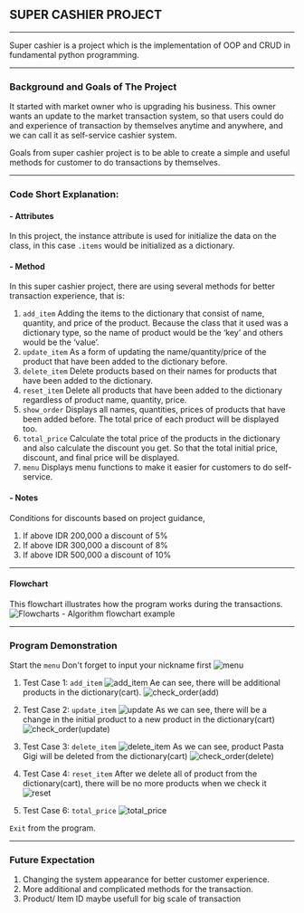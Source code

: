 ## **SUPER CASHIER PROJECT**
___
Super cashier is a project which is the implementation of OOP and CRUD in fundamental python programming. 
___
### **Background and Goals of The Project**
It started with market owner who is upgrading his business. This owner wants an update to the market transaction system, so that users could do and experience of transaction by themselves anytime and anywhere, and we can call it as self-service cashier system.

Goals from super cashier project is to be able to create a simple and useful methods for customer to do transactions by themselves.
___
### **Code Short Explanation:**
#### -  Attributes
In this project, the instance attribute is used for initialize the data on the class, in this case `.items` would be initialized as a dictionary.

#### -  Method
In this super cashier project, there are using several methods for better transaction experience, that is:
1. `add_item`
Adding the items to the dictionary that consist of name, quantity, and price of the product. Because the class that it used was a dictionary type, so the name of product would be the ‘key’ and others would be the ‘value’.
2. `update_item`
As a form of updating the name/quantity/price of the product that have been added to the dictionary before.
3. `delete_item`
Delete products based on their names for products that have been added to the dictionary.
4. `reset_item`
Delete all products that have been added to the dictionary regardless of product name, quantity, price.
5. `show_order`
Displays all names, quantities, prices of products that have been added before. The total price of each product will be displayed too.
6. `total_price`
Calculate the total price of the products in the dictionary and also calculate the discount you get. So that the total initial price, discount, and final price will be displayed.
7. `menu`
Displays menu functions to make it easier for customers to do self-service.

#### -  Notes
Conditions for discounts based on project guidance,
1. If above IDR 200,000 a discount of 5%
2. If above IDR 300,000 a discount of 8%
3. If above IDR 500,000 a discount of 10%
___
#### **Flowchart**
This flowchart illustrates how the program works during the transactions.
![Flowcharts - Algorithm flowchart example](https://user-images.githubusercontent.com/124851791/228711908-37a29a89-95c3-4750-a877-0cbd54ebd9ae.png)
___
### **Program Demonstration**
Start the `menu`
Don't forget to input your nickname first
![menu](https://user-images.githubusercontent.com/124851791/229718154-1e412c7d-3f4d-4146-9229-4657e0342734.png)

1. Test Case 1: `add_item`
![add_item](https://user-images.githubusercontent.com/124851791/229718244-bdc1a1ea-e33e-4f80-aa14-b9e9b25abe9f.png)
Ae can see, there will be additional products in the dictionary(cart). 
![check_order(add)](https://user-images.githubusercontent.com/124851791/229718430-f740a7d3-6390-4f0c-b4c9-8978f885441e.png)

2. Test Case 2: `update_item`
![update](https://user-images.githubusercontent.com/124851791/229718722-4e464d45-e7d5-475a-81a6-4231dd2aabab.png)
As we can see, there will be a change in the initial product to a new product in the dictionary(cart)
![check_order(update)](https://user-images.githubusercontent.com/124851791/229718974-570ac83b-b320-40c9-96ee-941e48305831.png)

3. Test Case 3: `delete_item`
![delete_item](https://user-images.githubusercontent.com/124851791/229719019-181e353f-db48-419d-9116-322765621db8.png)
As we can see, product Pasta Gigi will be deleted from the dictionary(cart)
![check_order(delete)](https://user-images.githubusercontent.com/124851791/229719303-caa7b62e-21ec-4097-adf0-d1299404caed.png)

4. Test Case 4: `reset_item`
After we delete all of product from the dictionary(cart), there will be no more products when we check it
![reset](https://user-images.githubusercontent.com/124851791/229719364-8caec9d8-178e-4528-85b5-a1a92e3498d0.png)

5. Test Case 6: `total_price`
![total_price](https://user-images.githubusercontent.com/124851791/229719920-bc908843-40a9-4ad7-ad59-6c62ab41f790.png)

`Exit` from the program.

---
### **Future Expectation**
1. Changing the system appearance for better customer experience.
2. More additional and complicated methods for the transaction.
3. Product/ Item ID maybe usefull for big scale of transaction
